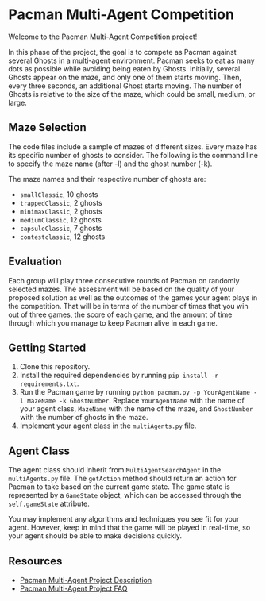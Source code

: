 # Pacman Multi-Agent Competition

Welcome to the Pacman Multi-Agent Competition project!

In this phase of the project, the goal is to compete as Pacman against several Ghosts in a multi-agent environment. Pacman seeks to eat as many dots as possible while avoiding being eaten by Ghosts. Initially, several Ghosts appear on the maze, and only one of them starts moving. Then, every three seconds, an additional Ghost starts moving. The number of Ghosts is relative to the size of the maze, which could be small, medium, or large.

## Maze Selection

The code files include a sample of mazes of different sizes. Every maze has its specific number of ghosts to consider. The following is the command line to specify the maze name (after -l) and the ghost number (-k).

The maze names and their respective number of ghosts are:

- `smallClassic`, 10 ghosts
- `trappedClassic`, 2 ghosts
- `minimaxClassic`, 2 ghosts
- `mediumClassic`, 12 ghosts
- `capsuleClassic`, 7 ghosts
- `contestclassic`, 12 ghosts

## Evaluation

Each group will play three consecutive rounds of Pacman on randomly selected mazes. The assessment will be based on the quality of your proposed solution as well as the outcomes of the games your agent plays in the competition. That will be in terms of the number of times that you win out of three games, the score of each game, and the amount of time through which you manage to keep Pacman alive in each game.

## Getting Started

1. Clone this repository.
2. Install the required dependencies by running `pip install -r requirements.txt`.
3. Run the Pacman game by running `python pacman.py -p YourAgentName -l MazeName -k GhostNumber`. Replace `YourAgentName` with the name of your agent class, `MazeName` with the name of the maze, and `GhostNumber` with the number of ghosts in the maze.
4. Implement your agent class in the `multiAgents.py` file.

## Agent Class

The agent class should inherit from `MultiAgentSearchAgent` in the `multiAgents.py` file. The `getAction` method should return an action for Pacman to take based on the current game state. The game state is represented by a `GameState` object, which can be accessed through the `self.gameState` attribute.

You may implement any algorithms and techniques you see fit for your agent. However, keep in mind that the game will be played in real-time, so your agent should be able to make decisions quickly.



## Resources

- [Pacman Multi-Agent Project Description](http://ai.berkeley.edu/project_overview.html)
- [Pacman Multi-Agent Project FAQ](http://ai.berkeley.edu/contact.html)

